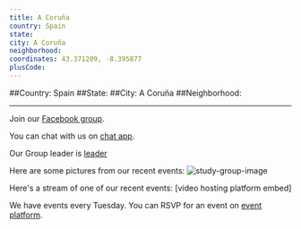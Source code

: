 ```yaml
---
title: A Coruña
country: Spain
state: 
city: A Coruña
neighborhood: 
coordinates: 43.371209, -8.395877
plusCode:
---
```


##Country: Spain
##State: 
##City: A Coruña
##Neighborhood: 
*****
Join our [Facebook group](https://www.facebook.com/groups/free.code.camp.a.coruna).

You can chat with us on [chat app]().

Our Group leader is [leader]()

Here are some pictures from our recent events:
![study-group-image]()

Here's a stream of one of our recent events:
[video hosting platform embed]

We have events every Tuesday. You can RSVP for an event on [event platform]().
